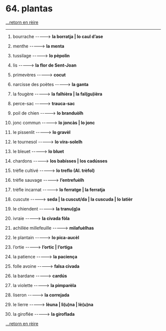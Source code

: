 # 64. plantas

[...retorn en rèire](../sommaire.md)

---

1. bourrache -----> **la borratja | lo caul d’ase**

2. menthe -----> **la menta**

3. tussilage -----> **lo pèpolin**

4. lis -----> **la flor de Sent-Joan**

5. primevères -----> **cocut**

6. narcisse des poètes -----> **la ganta**

7. la fougère -----> **la falhièra | la fal(gu)ièra**

8. perce-sac -----> **trauca-sac**

9. poil de chien -----> **lo branduòlh**

10. jonc commun -----> **lo joncàs | lo jonc**

11. le pissenlit -----> **lo gravèl**

12. le tournesol -----> **lo vira-solelh**

13. le bleuet -----> **lo bluet**

14. chardons -----> **los babísses | los cadússes**

15. trèfle cultivé -----> **lo treflo  (Al. trèfol)**

16. trèfle sauvage -----> **l’entrefuèlh**

17. trèfle incarnat -----> **lo ferratge | la ferratja**

18. cuscute -----> **seda | la cuscut/da | la cuscuda | lo latièr**

19. le chiendent -----> **la tranu(g)a**

20. ivraie -----> **la civada fòla**

21. achillée millefeuille -----> **milafuèlhas**

22. le plantain -----> **lo pica-aucèl**

23. l’ortie -----> **l’ortic | l’ortiga**

24. la patience -----> **la paciença**

25. folle avoine -----> **falsa civada**

26. la bardane -----> **cardús**

27. la violette -----> **la pimparèla**

28. liseron -----> **la correjada**

29. le lierre -----> **lèuna | lì(u)na | lè(u)na**

30. la giroflée -----> **la giroflada**

[...retorn en rèire](../sommaire.md)
